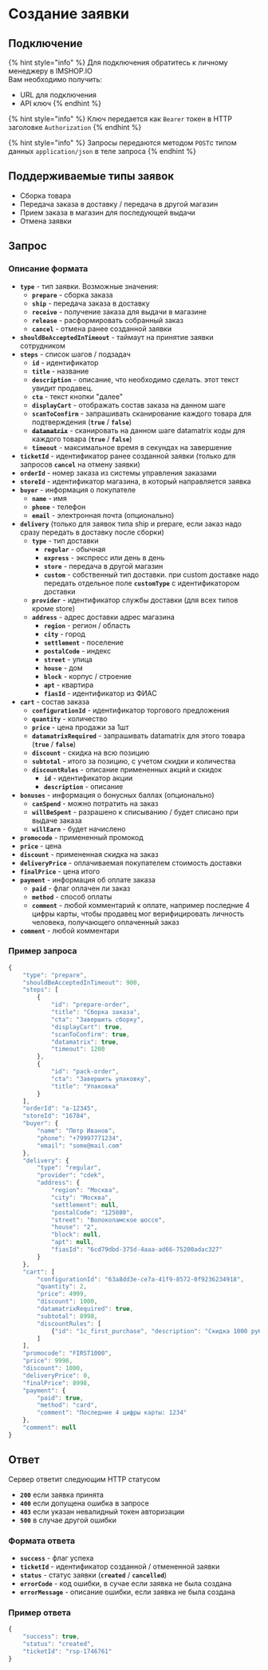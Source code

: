 # Создание заявки

## Подключение

{% hint style="info" %}
Для подключения обратитесь к личному менеджеру в IMSHOP.IO  
Вам необходимо получить:

* URL для подключения
* API ключ
{% endhint %}

{% hint style="info" %}
Ключ передается как `Bearer` токен в HTTP заголовке `Authorization`
{% endhint %}

{% hint style="info" %}
Запросы передаются методом `POST`c типом данных `application/json` в теле запроса 
{% endhint %}

## Поддерживаемые типы заявок

* Сборка товара
* Передача заказа в доставку / передача в другой магазин
* Прием заказа в магазин для последующей выдачи
* Отмена заявки

## Запрос

### Описание формата

* **`type`** - тип заявки. Возможные значения:
  * **`prepare`** -  сборка заказа
  * **`ship`** - передача заказа в доставку
  * **`receive`** - получение заказа для выдачи в магазине
  * **`release`** - расформировать собранный заказ
  * **`cancel`** - отмена ранее созданной заявки
* **`shouldBeAcceptedInTimeout`** - таймаут на принятие заявки сотрудником
* **`steps`** - список шагов / подзадач
  * **`id`** - идентификатор
  * **`title`** - название
  * **`description`** - описание, что необходимо сделать. этот текст увидит продавец.
  * **`cta`** - текст кнопки "далее"
  * **`displayCart`** - отображать состав заказа на данном шаге
  * **`scanToConfirm`** - запрашивать сканирование каждого товара для подтверждения \(**`true`** / **`false`**\)
  * ~~**`datamatrix`**~~ - сканировать на данном шаге datamatrix коды для каждого товара \(**`true`** / **`false`**\)
  * **`timeout`** - максимальное время в секундах на завершение
* **`ticketId`** - идентификатор ранее созданной заявки \(только для запросов **`cancel`** на отмену заявки\)
* **`orderId`** - номер заказа из системы управления заказами
* **`storeId`** - идентификатор магазина, в который направляется заявка
* **`buyer`** - информация о покупателе
  * **`name`** - имя
  * **`phone`** - телефон
  * **`email`** - электронная почта \(опционально\)
* **`delivery`** \(только для заявок типа ship и prepare, если заказ надо сразу передать в доставку после сборки\)
  * **`type`** - тип доставки
    * **`regular`** - обычная
    * **`express`** - экспресс или день в день
    * **`store`** - передача в другой магазин
    * **`custom`** - собственный тип доставки. при custom доставке надо передать отдельное поле **`customType`** с идентификатором доставки
  * **`provider`** - идентификатор службы доставки \(для всех типов кроме store\)
  * **`address`** - адрес доставки адрес магазина 
    * **`region`** - регион / область
    * **`city`** - город
    * **`settlement`** - поселение
    * **`postalCode`** - индекс
    * **`street`** - улица
    * **`house`** - дом
    * **`block`** - корпус / строение
    * **`apt`** - квартира
    * **`fiasId`** - идентификатор из ФИАС
* **`cart`** - состав заказа
  * **`configurationId`** - идентификатор торгового предложения
  * **`quantity`** - количество
  * **`price`** - цена продажи за 1шт
  * **`datamatrixRequired`** - запрашивать datamatrix для этого товара \(**`true`** / **`false`**\)
  * **`discount`** - скидка на всю позицию
  * **`subtotal`** - итого за позицию, с учетом скидки и количества
  * **`discountRules`** - описание примененных акций и скидок
    * **`id`** - идентификатор акции
    * **`description`** - описание
* **`bonuses`** - информация о бонусных баллах \(опционально\)
  * **`canSpend`** - можно потратить на заказ
  * **`willBeSpent`** - разрашено к списыванию / будет списано при выдаче заказа
  * **`willEarn`** - будет начислено
* **`promocode`** - примененный промокод
* **`price`** - цена 
* **`discount`** - примененная скидка на заказ
* **`deliveryPrice`** - оплачиваемая покупателем стоимость доставки
* **`finalPrice`** - цена итого
* **`payment`** - информация об оплате заказа
  * **`paid`** - флаг оплачен ли заказ
  * **`method`** - способ оплаты
  * **`comment`** - любой комментарий к оплате, например последние 4 цифры карты, чтобы продавец мог верифицировать личность человека, получающего оплаченный заказ
* **`comment`** - любой комментари

### Пример запроса

```javascript
{
    "type": "prepare",
    "shouldBeAcceptedInTimeout": 900,
    "steps": [
        {
            "id": "prepare-order",
            "title": "Сборка заказа",
            "cta": "Завершить сборку",
            "displayCart": true,
            "scanToConfirm": true,
            "datamatrix": true,
            "timeout": 1200
        },
        {
            "id": "pack-order",
            "cta": "Завершить упаковку",
            "title": "Упаковка"
        }
    ],
    "orderId": "a-12345",
    "storeId": "16784",
    "buyer": {
        "name": "Петр Иванов",
        "phone": "+79997771234",
        "email": "some@mail.com"
    },
    "delivery": {
        "type": "regular",
        "provider": "cdek",
        "address": {
            "region": "Москва",
            "city": "Москва",
            "settlement": null,
            "postalCode": "125080",
            "street": "Волоколамское шоссе",
            "house": "2",
            "block": null,
            "apt": null,
            "fiasId": "6cd79dbd-375d-4aaa-ad66-75200adac327"
        }
    },
    "cart": [
        "configurationId": "63a8dd3e-ce7a-41f9-8572-0f9236234918",
        "quantity": 2,
        "price": 4999,
        "discount": 1000,
        "datamatrixRequired": true,
        "subtotal": 8998,
        "discountRules": [
            {"id": "1c_first_purchase", "description": "Скидка 1000 руб на первую покупку онлайн"}
        ]
    ],
    "promocode": "FIRST1000",
    "price": 9998,
    "discount": 1000,
    "deliveryPrice": 0,
    "finalPrice": 8998,
    "payment": {
        "paid": true,
        "method": "card",
        "comment": "Последние 4 цифры карты: 1234"
    },
    "comment": null
}
```

## Ответ

Сервер ответит следующим HTTP статусом

* **`200`** если заявка принята
* **`400`** если допущена ошибка в запросе
* **`403`** если указан невалидный токен авторизации
* **`500`** в случае другой ошибки

### Формата ответа

* **`success`** - флаг успеха
* **`ticketId`** - идентификатор созданной / отмененной заявки
* **`status`** - статус заявки \(**`created`** / **`cancelled`**\)
* **`errorCode`** - код ошибки, в сучае если заявка не была создана
* **`errorMessage`** - описание ошибки, если заявка не была создана

### Пример ответа

```javascript
{
    "success": true,
    "status": "created",
    "ticketId": "rsp-1746761"
}
```

